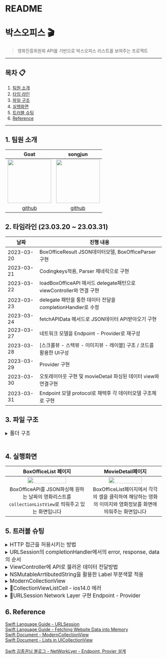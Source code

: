 # README

# 박스오피스 🎬
> 영화진흥위원회 API를 기반으로 박스오피스 리스트를 보여주는 프로젝트
---
## 목차 📋
1. [팀원 소개](#1-팀원-소개)
2. [타임 라인](#2-타임라인-230306--230310)
3. [파일 구조](#3-파일-구조)
4. [실행화면](#4-실행화면)
5. [트러블 슈팅](#5-트러블-슈팅)
6. [Reference](#6-reference)

---
## 1. 팀원 소개
|Goat|songjun|
|:---:|:---:|
|<img src="https://i.imgur.com/yoWVC56.png" width="140" height="140"/>|<img src="https://i.imgur.com/9Bd6NIT.png" width="140">|
|[github]( https://github.com/Goatt8)|[github](https://github.com/kimseongj)|


## 2. 타임라인 (23.03.20 ~ 23.03.31)
|날짜|진행 내용|
|---|---|
|2023-03-20|BoxOfficeResult JSON데이터모델, BoxOfficeParser구현|
|2023-03-21|Codingkeys적용, Parser 제네릭으로 구현|
|2023-03-22|loadBoxOfficeAPI 매서드 delegate패턴으로 viewController와 연결 구현|
|2023-03-23|delegate 패턴을 통한 데이터 전달을 completionHandler로 수정|
|2023-03-24|fetchAPIData 메서드로 JSON데이터 API받아오기 구현|
|2023-03-27|네트워크 모델을 Endpoint - Provider로 재구성|
|2023-03-28|[스크롤뷰 - 스택뷰 - 이미지뷰 - 레이블] 구조 / 코드를 활용한 UI구성|
|2023-03-29|Provider 구현|
|2023-03-30|오토레이아웃 구현 및  movieDetail 파싱된 데이터 view와 연결구현|
|2023-03-31|Endpoint 모델 protocol로 채택후 각 데이터모델 구조체로 구현|
## 3. 파일 구조

<details>
    <summary><big>폴더 구조</big></summary>

``` swift
BoxOffice
    │
    ├── Application
    │      ├── AppDelegate
    │      └── SceneDelegate
    ├── Model
    │      ├── DailyBoxOffice
    │      ├── MovieDetail
    │      ├── DaumImageSearch
    │      └── parser
    ├── NetWork
    │      ├── EndPointMakeable
    │      ├── MovieDetailEndpoint
    │      ├── DailyBoxOfficeEndpoint
    │      ├── HTTPMethod
    │      └── Provider
    ├── View
    │      ├── Main
    │      ├── BoxOfficeListCell
    │      └── MovieDetailView
    ├── Controller
    │      ├── MovieDetailViewController
    │      └── BoxOfficeViewController
    ├── Extension
    │      └── NSMutableAttributedString + Extesion
    ├── Assests
    ├── LaunchScreen
    └── BoxOfficeTests
          └── BoxOfficeTests
```

<br>    
    
</details>
<br/>

## 4. 실행화면
|BoxOfficeList 페이지|MovieDetail페이지|
|:----:|:----:|
|<img src="https://i.imgur.com/JZXjcNx.gif" width = 70% /> |<img src = "https://i.imgur.com/d3Xrhvu.gif" width = 70%>|
|BoxOfficeAPI를 JSON파싱해 원하는 날짜의 영화리스트를 `collectionListView`로 띄워주고 있는 화면입니다|BoxOfficeList페이지에서 각각의 셀을 클릭하여 해당하는 영화의 이미지와 영화정보를 화면에 띄워주는 화면입니다|





</details>

## 5. 트러블 슈팅

<details>
    <summary><big>HTTP 접근을 허용시키는 방법</big></summary>

### :fire:HTTP 접근을 허용시켜주는 방법
>iOS 9 버전 이후부터 적용된 보안 정책으로, 보안에 취약한 네트워크를 차단시키기 때문에 아래와 같은 오류 메세지가 나왔습니다. 
>iOS 9 버전 이후부터 적용된 보안 정책은 ATS로 애플리케이션과 웹 서비스 사이에 통신에서 보안 향상을 위해 iOS 9.0부터 도입된 보안 정책으로, 보안이 취약한 네트워크를 차단하고, 모든 인터넷 통신 시 안전한 프로토콜을 사용하는 것을 보장한다고 합니다.

- 암호화 처리되지 않는 HTTP를 사용하여 네트워크 통신을 시도하면 아래와 같은 에러 로그를 띄우며 통신이 실패합니다.

<img width="956" alt="스크린샷 2023-03-21 오후 5 48 32" src="https://user-images.githubusercontent.com/88870642/226558255-f45f8cfc-85db-4f61-90a4-8f50c566ba6c.png">



- 해결방법
1. `info.plist`에 들어간다.
2. `Transport Security Settings`에 접근하여 `App Transport Security Settings`의 값을 `YES`로 바꾼다.
<img src= https://i.imgur.com/8QmPtiz.png>

    
</br>   
    
</details>
    
<details>
    <summary><big>URLSession의 completionHandler에서의 error, response, data의 순서</big></summary>    
    
### :fire: URLSession의 completionHandler에서 error, response, data의 순서
>코드의 순서가 `error`와 `response`를 먼저 처리하고 데이터를 사용하는 것이 올바른 순서입니다. 하지만 변경 전과 같이 `error`와 `response`가 `data` 밑에서 처리 될 경우 `error`와 `response`에서 에러가 날 경우 처리해줄 수 없었습니다. 그렇기 때문에 `error`, `response`, `data`의 순서를 수정하였습니다.

- 변경 전
```swift
 URLSession.shared.dataTask(with: request) { data, response, error in
            guard let validData = data else { return }
            guard let parsedData = parserType.Parse(data: validData) else {return}
            delegate?.fetchAPIData(data: parsedData)
            guard error != nil else { return }

            guard let httpURLResponse = response as? HTTPURLResponse, (200...299).contains(httpURLResponse.statusCode) else { return }
        }.resume()
```
- 변경 후
```swift
URLSession.shared.dataTask(with: request) { data, response, error in
            guard error == nil else { return }
            
            guard let httpURLResponse = response as? HTTPURLResponse, (200...299).contains(httpURLResponse.statusCode) else { return }
            
            guard let validData = data, let parsedData = parser.parse(data: validData) else { return }
            completion(parsedData)
        }.resume()
```
    
</details>    

<details>
    <summary><big>ViewController에 API로 불러온 데이터 전달방법</big></summary>  
    
### :fire:ViewController에 API로 불러온 데이터 전달하기
뷰컨트롤러에 API로 받아온 데이터를 전달하는 방법으로 처음에는 `delegate`패턴을 사용하여 뷰컨트롤러에 데이터를 전달하는 방법을 택했는데, `delegate`패턴이 불필요해보인다는 의견이있어서 `escaping Closure`를 사용하는 방법으로 변경했습니다. `delegate` 패턴 사용시 불필요한 전달용 매서드도 만들어야했고 코드도 불필요하게 길어지는게 단점으로 보였습니다.
```swift
func loadBoxOfficeAPI<T: Decodable>(urlAddress: String, parser: Parser<T>
                                    ,completion: @escaping (T) -> Void)

```
    
</details>       
    
<details>
    <summary><big>NSMutableArrtibutedString을 활용한 Label 부분색깔 적용</big></summary>  

### :fire: NSMutableAttributedString에서 색깔별 메서드 구현
- 한개의 Label에 여러 색의 글자를 넣기 위해 고민했고, 이를 해결하기 위해 `NSMutableAttributedString`을 `extension`하여 색깔별 메서드를 생성하였습니다.

- 초기 구현 형태
```swift
extension NSMutableAttributedString {
    func makeRedText(string: String) -> NSMutableAttributedString {
        let attributes: [NSAttributedString.Key: Any] = [.foregroundColor: UIColor.red]
        append(NSAttributedString(string: string, attributes: attributes))
        
        return self
    }
    
    func makeBlueText(string: String) -> NSMutableAttributedString {
        let attributes: [NSAttributedString.Key: Any] = [.foregroundColor: UIColor.blue]
        append(NSAttributedString(string: string, attributes: attributes))
        
        return self
    }
    
    func makeBlackText(string: String) -> NSMutableAttributedString {
        let attributes: [NSAttributedString.Key: Any] = [.foregroundColor: UIColor.black]
        append(NSAttributedString(string: string, attributes: attributes))
        
        return self
    }
}
```

- 수정된 구현 형태
    - 메서드를 하나로 통합하고 색을 매개변수로 받게끔 수정하여 리팩토링했습니다.

```swift
extension NSMutableAttributedString {
    func makeColorToText(string: String, color: UIColor) -> NSMutableAttributedString {
        let attributes: [NSAttributedString.Key: Any] = [.foregroundColor: color]
        append(NSAttributedString(string: string, attributes: attributes))
        
        return self
    }
}
```
        
</details> 
    
<details>
    <summary><big>ModernCollectionView</big></summary>        

### :fire: Modern CollectionView

<img src = "https://i.imgur.com/14YUXZE.png">

<img src = "https://i.imgur.com/oMfahD4.png" width = 40%, height = 40% >
iOS 14.0부터 적용 가능한 Modern CollectionView를 사용하기 위해 위와같이 [ item - group - section ] 형식의 레이아웃을 적용했습니다.

```swift
setUpCompositionalLayout() -> UICollectionViewLayout {
    let layout = UICollectionViewCompositionalLayout {
        // item - group - section 
    }
    return layout
}
```
* 따라서 저희는 setUpCompositionalLayout 매서드가 UICollectionViewLayout을 반환하도록 매서드를 만들고 안에  [ item - group - section ] 형식으로 레이아웃을 구성했습니다

</details>    
    
<details>
    <summary><big>CollectionViewListCell - ios14.0 에러</big></summary>     
        
### :fire: CollectionViewListCell - ios14.0에러 

<img src = "https://i.imgur.com/rZuDfds.png" width = 40%, height = 40%>

* 위 화면과 같이 accessoryView를 추가하기위해서는 `tableview` 또는 일반 `collectionViewCell`이 아닌 `collectionViewListCell`이 필요했습니다.

<img src = "https://user-images.githubusercontent.com/88870642/228410171-743d365a-6332-46a0-bfc2-8fd9c5b4fc4f.png">

* 그런데 `collectionViewListCell`로 `boxOfficeListCell`을 사용하기 위해선 ios 14.0 업데이트가 필요하다는 에러가 나왔고, 이를 해결하기위해서 BoxOffice 프로젝트의 minimal Develoment를 ios 14.0으로 조정해주었습니다.

</details>  
    
<details>
    <summary><big>URLSession Network Layer 구현 Endpoint - Provider </big></summary>      
        
### :fire: URLSession Network Layer 구현
- URLSession을 사용하여 Endpoint와 Provider를 구현하기 위해 많은 코드적 실험을 했던것 같습니다.

#### 1. class를 이용한 Endpoint
    - class를 이용한 Endpoint 형태로 인스턴스 시 필요한 `baseURL`, `path`, `method`, `queryItems`를 초기화 해줘야 합니다. 
    - 아래 코드에서 볼 수 있듯이 초기화 시 코드의 가독성이 매우 떨어집니다.
    - 또한, Endpoint가 매우 범용적으로 사용되게 됩니다.
- class로 Endpoint를 구현한 형태
```swift
class EndPoint {
        var baseURL: BaseURL
        var path: Path
        var method: HTTPMethod
        var queryItems: [URLQueryItem]
        
    init(baseURL: BaseURL, path: Path, method: HTTPMethod, queryItems: [URLQueryItem]) {
        self.baseURL = baseURL
        self.path = path
        self.method = method
        self.queryItems = queryItems
    }
    ...
```
- 초기화 형태
```swift
let endpoint = EndPoint(baseURL: BaseURL.kobis,
                                path: Path.dailyBoxOffice,
                                method: HTTPMethod.get,
                                queryItems: [URLQueryItem(name: QueryItemsName.key.rawValue,
                                                          value: QueryItemsValue.keyValue.rawValue),
                                             URLQueryItem(name: QueryItemsName.targetDate.rawValue,
                                                          value: QueryItemsValue.targetDateValue.rawValue)])
```

#### 2. protocol를 이용한 Endpoint 
    - class로 Endpoint를 구현했을 때의 문제점을 해결하기 위해 protocol을 사용하는 방식으로 구현했습니다.
    - `EndpointMakeable`이라는 protocol을 만들어 각각의 Endpoint가 `EndpointMakeable`을 채택하는 식으로 구현하였습니다.

```swift
protocol EndpointMakeable {
    var baseURL: String { get }
    var path: String { get }
    var method: String { get }
    var queryItems: [URLQueryItem] { get }
    
    func makeURL() -> URL?
    func makeURLRequest() -> URLRequest?
}

extension EndpointMakeable {
    
    func makeURL() -> URL? {
        var urlComponents = URLComponents(string: baseURL)
        urlComponents?.path = path
        urlComponents?.queryItems = queryItems
        
        guard let url = urlComponents?.url else { return nil }
        
        return url
    }
    
    func makeURLRequest() -> URLRequest? {
        guard let url = makeURL() else { return nil }
        var urlRequest = URLRequest(url: url)
        urlRequest.httpMethod = method
        
        return urlRequest
    }
}
```
```swift
struct MovieDetailEndpoint: EndpointMakeable {
    var baseURL: String = "http://kobis.or.kr"
    var path: String = "/kobisopenapi/webservice/rest/movie/searchMovieInfo.json"
    var method: String = HTTPMethod.get.rawValue
    var queryItems: [URLQueryItem] = [URLQueryItem(name: "key", value: "f5eef3421c602c6cb7ea224104795888")]

```
        
</details> 


## 6. Reference
[Swift Language Guide - URLSession](https://developer.apple.com/documentation/foundation/urlsession)<br />
[Swift Language Guide - Fetching Website Data into Memory](https://developer.apple.com/documentation/foundation/url_loading_system/fetching_website_data_into_memory)<br />
[Swift Document - ModernCollectionView](https://developer.apple.com/documentation/uikit/views_and_controls/collection_views/implementing_modern_collection_views)<br />
[Swift Document - Lists in UICollectionView](https://developer.apple.com/videos/play/wwdc2020/10026)<br />   
[Swift 김종권님 블로그 - NetWorkLyer - Endpoint, Provier 설계](https://ios-development.tistory.com/719)

